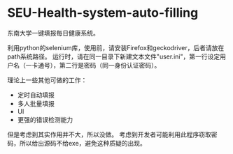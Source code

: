 # SEU-Health-system-auto-filling
东南大学一键填报每日健康系统。

利用python的selenium库，使用前，请安装Firefox和geckodriver，后者请放在path系统路径。
运行时，请在同一目录下新建文本文件"user.ini"，第一行设定用户名（一卡通号），第二行是密码（同一身份认证密码）。

理论上一些其他可做的工作：
- 定时自动填报
- 多人批量填报
- UI
- 更强的错误检测能力

但是考虑到其实作用并不大，所以没做。
考虑到开发者可能利用此程序窃取密码，所以给出源码不给exe，避免这种质疑的出现。
